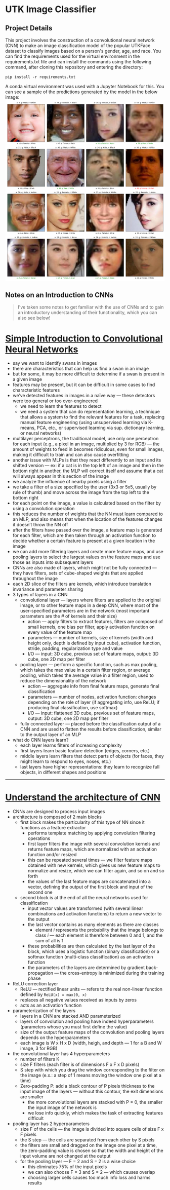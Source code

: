 # UTK Image Classifier

## Project Details
This project involves the construction of a convolutional neural network (CNN) to make an image classification model of the popular UTKFace dataset to classify images based on a person's gender, age, and race. You can find the requirements used for the virtual environment in the requirements.txt file and can install the commands using the following command, after cloning this repository and entering the directory: 

```
pip install -r requirements.txt
```

A conda virtual environment was used with a Jupyter Notebook for this. You can see a sample of the predictions generated by the model in the below image:
![image](https://github.com/reeteshsudhakar/utk-image-classifier/blob/main/predictions.png)

## Notes on an Introduction to CNNs
> I've taken some notes to get familiar with the use of CNNs and to gain an introductory understanding of their functionality, which you can also see below! 

# ****[Simple Introduction to Convolutional Neural Networks](https://towardsdatascience.com/simple-introduction-to-convolutional-neural-networks-cdf8d3077bac)****

- say we want to identify swans in images
- there are characteristics that can help us find a swan in an image
- but for some, it may be more difficult to determine if a swan is present in a given image
- features may be present, but it can be difficult in some cases to find characteristic features
- we’ve detected features in images in a naïve way — these detectors were too general or too over-engineered
    - we need to learn the features to detect
    - we need a system that can do representation learning, a technique that allows a system to find the relevant features for a task, replacing manual feature engineering (using unsupervised learning via K-means, PCA, etc., or supervised learning via sup. dictionary learning, or neural networks)
- multilayer perceptrons, the traditional model, use only one perceptron for each input (e.g., a pixel in an image, multiplied by 3 for RGB) — the amount of weights to feed in becomes ridiculous, even for small images, making it difficult to train and can also cause overfitting
- another issue with MLPs is that they react differently to an input and its shifted version — ex: if a cat is in the top left of an image and then in the bottom right in another, the MLP will correct itself and assume that a cat will always appear in this section of the image
- we analyze the influence of nearby pixels using a filter
- we take a filter of a size specified by the user (3x3 or 5x5, usually by rule of thumb) and move across the image from the top left to the bottom right
- for each point on the image, a value is calculated based on the filter by using a convolution operation
- this reduces the number of weights that the NN must learn compared to an MLP, and also means that when the location of the features changes it doesn’t throw the NN off
- after the filters have passed over the image, a feature map is generated for each filter, which are then taken through an activation function to decide whether a certain feature is present at a given location in the image
- we can add more filtering layers and create more feature maps, and use pooling layers to select the largest values on the feature maps and use those as inputs into subsequent layers
- CNNs are also made of layers, which might not be fully connected — they have filters, sets of cube-shaped weights that are applied throughout the image
- each 2D slice of the filters are kernels, which introduce translation invariance and parameter sharing
- 3 types of layers in a CNN
    - convolutional layer — layers where filters are applied to the original image, or to other feature maps in a deep CNN, where most of the user-specified parameters are in the network (most important parameters are the # of kernels and their size)
        - action — apply filters to extract features, filters are composed of small kernels, one bias per filter, apply activation function on every value of the feature map
        - parameters — number of kernels, size of kernels (width and height only, depth is defined by input cube), activation function, stride, padding, regularization type and value
        - I/O — input: 3D cube, previous set of feature maps, output: 3D cube, one 2D map per filter
    - pooling layer — perform a specific function, such as max pooling, which takes the max value in a certain filter region, or average pooling, which takes the average value in a filter region, used to reduce the dimensionality of the network
        - action — aggregate info from final feature maps, generate final classification
        - parameters — number of nodes, activation function: changes depending on the role of layer (if aggregating info, use ReLU; if producing final classification, use softmax)
        - I/O — input: flattened 3D cube, previous set of feature maps, output: 3D cube, one 2D map per filter
    - fully connected layer — placed before the classification output of a CNN and are used to flatten the results before classification, similar to the output layer of an MLP
- what do CNN layers learn?
    - each layer learns filters of increasing complexity
    - first layers learn basic feature detection (edges, corners, etc.)
    - middle layers learn filters that detect parts of objects (for faces, they might learn to respond to eyes, noses, etc.)
    - last layers have higher representations: they learn to recognize full objects, in different shapes and positions

---

# [Understand the architecture of CNN](https://towardsdatascience.com/understand-the-architecture-of-cnn-90a25e244c7#:~:text=The%20different%20layers%20of%20a,and%20the%20fully-connected%20layer.)

- CNNs are designed to process input images
- architecture is composed of 2 main blocks
    - first block makes the particularity of this type of NN since it functions as a feature extractor
        - performs template matching by applying convolution filtering operations
        - first layer filters the image with several convolution kernels and returns feature maps, which are normalized with an activation function and/or resized
        - this can be repeated several times — we filter feature maps obtained with new kernels, which gives us new feature maps to normalize and resize, which we can filter again, and so on and so forth
        - the values of the last feature maps are concatenated into a vector, defining the output of the first block and input of the second one
    - second block is at the end of all the neural networks used for classification
        - input vector values are transformed (with several linear combinations and activation functions) to return a new vector to the output
        - the last vector contains as many elements as there are classes
            - element *i* represents the probability that the image belongs to class *i* — each element is therefore between 0 and 1, and the sum of all is 1
        - these probabilities are then calculated by the last layer of the block, which uses a logistic function (binary classification) or a softmax function (multi-class classification) as an activation function
        - the parameters of the layers are determined by gradient back-propagation — the cross-entropy is minimized during the training phase
- ReLU correction layer
    - ReLU — rectified linear units — refers to the real non-linear function defined by `ReLU(x) = max(0, x)`
    - replaces all negative values received as inputs by zeros
    - acts as an activation function
- parameterization of the layers
    - layers in a CNN are stacked AND parameterized
    - layers of convolution and pooling have indeed hyperparameters (parameters whose you must first define the value)
    - size of the output feature maps of the convolution and pooling layers depends on the hyperparameters
    - each image is W x H x D (width, heigh, and depth — 1 for a B and W image, 3 for RGB)
- the convolutional layer has 4 hyperparameters
    - number of filters K
    - size F filters (each filter is of dimensions F x F x D pixels)
    - S step with which you drag the window corresponding to the filter on the image (e.x.: a step of 1 means moving the window one pixel at a time)
    - Zero-padding P: add a black contour of P pixels thickness to the input image of the layers — without this contour, the exit dimensions are smaller
        - the more convolutional layers are stacked with P = 0, the smaller the input image of the network is
        - we lose info quickly, which makes the task of extracting features difficult
- pooling layer has 2 hyperparameters
    - size F of the cells — the image is divided into square cells of size F x F pixels
    - the S step — the cells are separated from each other by S pixels
    - the filters are small and dragged on the image one pixel at a time, the zero-padding value is chosen so that the width and height of the input volume are not changed at the output
    - for the pooling layer — F = 2 and S = 2 is a wise choice
        - this eliminates 75% of the input pixels
        - we can also choose F = 3 and S = 2 — which causes overlap
        - choosing larger cells causes too much info loss and harms results
